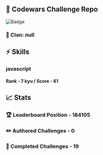 ## :trident: Codewars Challenge Repo
![Badge](https://www.codewars.com/users/scottworks/badges/large)
### :wolf: Clan: null
## :zap: Skills
### javascript
#### Rank - 7 kyu / Score - 61

## :chart_with_upwards_trend: Stats
### :trophy: Leaderboard Position - 184105
### :pencil2: Authored Challenges - 0
### :muscle: Completed Challenges - 19
